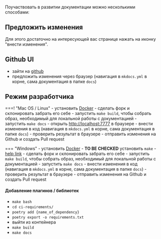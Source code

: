 Поучаствовать в развитии документации можно несколькими способами:

## Предложить изменения
Для этого достаточно на интересующей вас странице нажать на иконку "внести
изменения".

## Github UI

- зайти на [github](https://github.com/westandskif/os-car-man)
- предложить изменения через браузер (навигация в `mkdocs.yml` в корне, сама
  документация в папке `docs`)

## Режим разработчика

===! "Mac OS / Linux"
    - установить [Docker](https://docs.docker.com/engine/install/)
    - сделать форк и склонировать забрать его себе
    - запустить `make build`, чтобы собрать образ, необходимый для локальной
      работы с документацией
    - запустить `make docs`
    - открыть [http://localhost:7777](http://localhost:7777) в браузере
    - внести изменения в код (навигация в `mkdocs.yml` в корне, сама
      документация в папке `docs`)
    - проверить результат в браузере
    - отправить изменения на Github и создать Pull request

=== "Windows"
    - установить [Docker](https://docs.docker.com/engine/install/)
    - **TO BE CHECKED** установить `make` - [help
      link](https://stackoverflow.com/a/57042516/5387738)
    - сделать форк и склонировать забрать его себе
    - запустить `make build`, чтобы собрать образ, необходимый для локальной
      работы с документацией
    - запустить `make docs`
    - внести изменения в код (навигация в `mkdocs.yml` в корне, сама
      документация в папке `docs`)
    - проверить результат в браузере
    - отправить изменения на Github и создать Pull request

#### Добавление плагинов / библиотек

- `make bash`
- `cd ci-requirements/`
- `poetry add {name_of_dependency}`
- `poetry export -o requirements.txt`
- выйти из контейнера
- `make build`
- `make docs`
